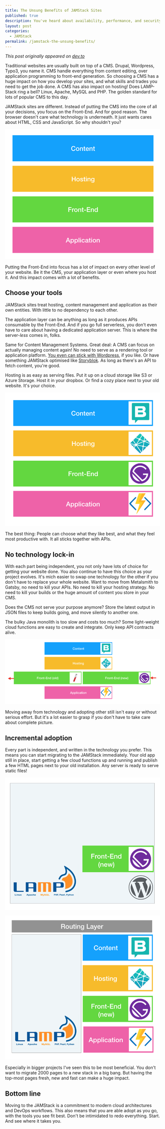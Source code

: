 ```yaml
---
title: The Unsung Benefits of JAMStack Sites
published: true
description: You've heard about availability, performance, and security benefits of JAMStack sites. But there's more! 
layout: post
categories:
  - JAMStack
permalink: /jamstack-the-unsung-benefits/
---
```


*This post originally appeared on [dev.to](https://dev.to/ddprrt/the-unsung-benefits-of-jamstack-sites-3kd6)*

Traditional websites are usually built on top of a CMS. Drupal, Wordpress, Typo3, you name it. CMS handle everything from content editing, over application programming to front-end generation. So choosing a CMS has a huge impact on how you develop your sites, and what skills and trades you need to get the job done. A CMS has also impact on hosting! Does LAMP-Stack ring a bell? Linux, Apache, MySQL and PHP. The golden standard for lots of popular CMS to this day.

JAMStack sites are different. Instead of putting the CMS into the core of all your decisions, you focus on the Front-End. And for good reason. The browser doesn't care what technology is underneath. It just wants cares about HTML, CSS and JavaScript. So why shouldn't you?

![Architectural parts of any website and web application](/wp-content/uploads/2019/stack-1.png)

Putting the Front-End into focus has a lot of impact on every other level of your website. Be it the CMS, your application layer or even where you host it. And this impact comes with a lot of benefits.

## Choose your tools

JAMStack sites treat hosting, content management and application as their own entities. With little to no dependency to each other. 

The application layer can be anything as long as it produces APIs consumable by the Front-End. And if you go full serverless, you don't even have to care about having a dedicated application server.  This is where the server-*less* comes in, folks.

Same for Content Management Systems. Great deal: A CMS can focus on actually managing content again! No need to serve as a rendering tool or application platform. [You even can stick with Wordpress](https://fettblog.eu/wordpress-and-jamstack-sites/), if you like. Or have something JAMStack optimised like [Storyblok](https://www.storyblok.com/). As long as there's an API to fetch content, you're good. 

Hosting is as easy as serving files. Put it up on a cloud storage like S3 or Azure Storage. Host it in your dropbox. Or find a cozy place next to your old website. It's your choice. 

![A set of technology choices](/wp-content/uploads/2019/stack-2.png)

The best thing: People can choose what they like best, and what they feel most productive with. It all sticks together with APIs. 

## No technology lock-in

With each part being independent, you not only have lots of choice for getting your website done. You also continue to have this choice as your project evolves. It's mich easier to swap one technology for the other if you don't have to replace your whole website. Want to move from Metalsmith to Gatsby, no need to kill your APIs. No need to kill your hosting strategy. No need to kill your builds or the huge amount of content you store in your CMS.

Does the CMS not serve your purpose anymore? Store the latest output in JSON files to keep builds going, and move silently to another one.

The bulky Java monolith is too slow and costs too much? Some light-weight cloud functions are easy to create and integrate. Only keep API contracts alive. 

![Out with the old, in with the new](/wp-content/uploads/2019/stack-3-neu.png)

Moving away from technology and adopting other still isn't easy or without serious effort. But it's a lot easier to grasp if you don't have to take care about complete picture.

## Incremental adoption

Every part is independent, and written in the technology you prefer. This means you can start migrating to the JAMStack immediately. Your old app still in place, start getting a few cloud functions up and running and publish a few HTML pages next to your old installation. Any server is ready to serve static files!

![A Gatsby site as part of a LAMP Stack site](/wp-content/uploads/2019/stack-4.png)


![Running the JAMStack next to a LAMPStack](/wp-content/uploads/2019/stack-5.png)


Especially in bigger projects I've seen this to be most beneficial. You don't want to migrate 2000 pages to a new stack in a big bang. But having the top-most pages fresh, new and fast can make a huge impact.

## Bottom line

Moving to the JAMStack is a commitment to modern cloud architectures and DevOps workflows. This also means that you are able adopt as you go, with the tools you see fit best. Don't be intimidated to redo everything. Start. And see where it takes you.

